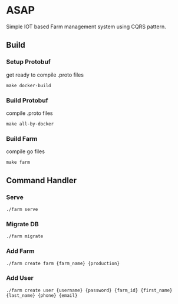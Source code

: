 # ASAP

Simple IOT based Farm management system using CQRS pattern.


## Build

### Setup Protobuf
get ready to compile .proto files
```
make docker-build
```

### Build Protobuf
compile .proto files
```
make all-by-docker
```

### Build Farm
compile go files
```
make farm
```

## Command Handler


### Serve
```
./farm serve
```

### Migrate DB
```
./farm migrate
```

### Add Farm
```
./farm create farm {farm_name} {production}
```

### Add User
```
./farm create user {username} {password} {farm_id} {first_name} {last_name} {phone} {email}
```

